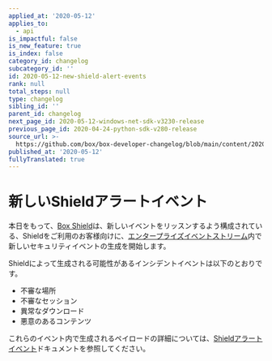 ```yaml
---
applied_at: '2020-05-12'
applies_to:
  - api
is_impactful: false
is_new_feature: true
is_index: false
category_id: changelog
subcategory_id: ''
id: 2020-05-12-new-shield-alert-events
rank: null
total_steps: null
type: changelog
sibling_id: ''
parent_id: changelog
next_page_id: 2020-05-12-windows-net-sdk-v3230-release
previous_page_id: 2020-04-24-python-sdk-v280-release
source_url: >-
  https://github.com/box/box-developer-changelog/blob/main/content/2020/05-12-new-shield-alert-events.md
published_at: '2020-05-12'
fullyTranslated: true
---
```

# 新しいShieldアラートイベント

本日をもって、[Box Shield][box-shield]は、新しいイベントをリッスンするよう構成されている、Shieldをご利用のお客様向けに、[エンタープライズイベントストリーム](g://events/enterprise-events/for-enterprise/)内で新しいセキュリティイベントの生成を開始します。

Shieldによって生成される可能性があるインシデントイベントは以下のとおりです。

* 不審な場所
* 不審なセッション
* 異常なダウンロード
* 悪意のあるコンテンツ

これらのイベント内で生成されるペイロードの詳細については、[Shieldアラートイベント](g://events/event-triggers/shield-alert-events/)ドキュメントを参照してください。

[box-shield]: https://www.box.com/shield
